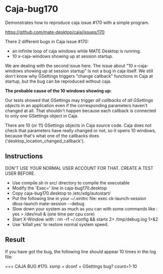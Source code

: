 Caja-bug170
===========

Demonstrates how to reproduce caja issue #170 with a simple program.

https://github.com/mate-desktop/caja/issues/170

There 2 different bugs in Caja issue #170:
- an infinite loop of caja windows while MATE Desktop is running.
- 10 x-caja-windows showing up at session startup.

We are dealing with the second issue here.
The issue about "10 x-caja-windows showing up at session startup" is not a bug in caja itself.
We still don't know why GSettings triggers "change callback" functions in Caja at startup, but the bug can be reproduced without caja.

__The probable cause of the 10 windows showing up:__

Our tests showed that GSettings may trigger *all callbacks* of *all GSettings objects* in an application even if the corresponding parameters haven't changed at all.
That shouldn't happen because each callback is connected to only one GSettings object in Caja.

There are 10 (or 11) GSettings objects in Caja source code.
Caja does not check that parameters have really changed or not, so it opens 10 windows, because that's what one of the  callbacks does ('desktop\_location\_changed_callback').

Instructions
------------

DON'T USE YOUR NORMAL USER ACCOUNT FOR THAT. CREATE A TEST USER BEFORE.

- Use compile.sh in src/ directory to compile the executable
- Modify the 'Exec=' line in caja-bug170.desktop 
- Copy caja-bug170.desktop to /etc/xdg/autostart/
- Put the following line in your ~/.xinitrc file: exec ck-launch-session dbus-launch mate-session --debug
- Slow down your system as much as you can with some commands like : yes > /dev/null & (one time per cpu core) 
- Start X-Window with : rm -rf ~/.config && startx 2> /tmp/debug.log 1>&2
- Use 'killall yes' to restore normal system speed.
 
Result
------

If you have got the bug, the following line should appear 10 times in the log file:

 === CAJA BUG #170. xsmp + dconf + GSettings bug? count=1-10
 
 


